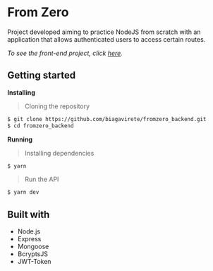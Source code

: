# From Zero

Project developed aiming to practice NodeJS from scratch with an application that allows authenticated users to access certain routes.

<i>To see the front-end project, click [here](https://github.com/biagavirete/fromzero_frontend).</i><br>

## Getting started

**Installing**
> Cloning the repository

```bash
$ git clone https://github.com/biagavirete/fromzero_backend.git
$ cd fromzero_backend
```

**Running**
> Installing dependencies

```bash
$ yarn
```

> Run the API

```bash
$ yarn dev
```

## Built with

* Node.js
* Express
* Mongoose
* BcryptsJS
* JWT-Token
